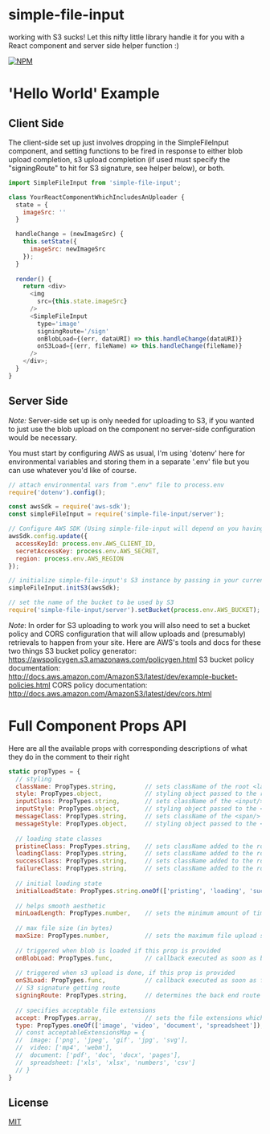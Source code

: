 # simple-file-input
working with S3 sucks! Let this nifty little library handle it for you with a React component and server side helper function :) 

[![NPM][nodei-image]][nodei-url]

# 'Hello World' Example
## Client Side
The client-side set up just involves dropping in the SimpleFileInput component, and setting functions to be fired in response to either blob upload completion, s3 upload completion (if used must specify the "signingRoute" to hit for S3 signature, see helper below), or both.
```js
import SimpleFileInput from 'simple-file-input';

class YourReactComponentWhichIncludesAnUploader {
  state = {
    imageSrc: ''
  }

  handleChange = (newImageSrc) {
    this.setState({
      imageSrc: newImageSrc
    });
  }
  
  render() {
    return <div>
      <img
        src={this.state.imageSrc}
      />
      <SimpleFileInput
        type='image'
        signingRoute='/sign'
        onBlobLoad={(err, dataURI) => this.handleChange(dataURI)}
        onS3Load={(err, fileName) => this.handleChange(fileName)}
      />
    </div>;
  }
}
```

## Server Side
*Note:* Server-side set up is only needed for uploading to S3, if you wanted to just use the blob upload on the component no server-side configuration would be necessary.

You must start by configuring AWS as usual, I'm using 'dotenv' here for environmental variables and storing them in a separate '.env' file but you can use whatever you'd like of course.
``` js
// attach environmental vars from ".env" file to process.env
require('dotenv').config();

const awsSdk = require('aws-sdk');
const simpleFileInput = require('simple-file-input/server');

// Configure AWS SDK (Using simple-file-input will depend on you having provided these three configuration properties)
awsSdk.config.update({
  accessKeyId: process.env.AWS_CLIENT_ID,
  secretAccessKey: process.env.AWS_SECRET,
  region: process.env.AWS_REGION
});

// initialize simple-file-input's S3 instance by passing in your current aws-sdk instance
simpleFileInput.initS3(awsSdk);

// set the name of the bucket to be used by S3
require('simple-file-input/server').setBucket(process.env.AWS_BUCKET);
```
*Note*: In order for S3 uploading to work you will also need to set a bucket policy and CORS configuration that will allow uploads and (presumably) retrievals to happen from your site.  Here are AWS's tools and docs for these two things
S3 bucket policy generator: <a href="https://awspolicygen.s3.amazonaws.com/policygen.html">https://awspolicygen.s3.amazonaws.com/policygen.html</a>
S3 bucket policy documentation: <a href="http://docs.aws.amazon.com/AmazonS3/latest/dev/example-bucket-policies.html">http://docs.aws.amazon.com/AmazonS3/latest/dev/example-bucket-policies.html</a>
CORS policy documentation: <a href="http://docs.aws.amazon.com/AmazonS3/latest/dev/cors.html">http://docs.aws.amazon.com/AmazonS3/latest/dev/cors.html</a>

# Full Component Props API
Here are all the available props with corresponding descriptions of what they do in the comment to their right

```js
static propTypes = {
  // styling
  className: PropTypes.string,        // sets className of the root <label/> element
  style: PropTypes.object,            // styling object passed to the root <label/> element
  inputClass: PropTypes.string,       // sets className of the <input/> element
  inputStyle: PropTypes.object,       // styling object passed to the <input/> element
  messageClass: PropTypes.string,     // sets className of the <span/> element containing the success/error message
  messageStyle: PropTypes.object,     // styling object passed to the <span/> element containing the success/error message
  
  // loading state classes
  pristineClass: PropTypes.string,    // sets className added to the root <label/> element prior to any uploads (defaults to "fa fa-upload")
  loadingClass: PropTypes.string,     // sets className added to the root <label/> element while in loading state (defaults to "fa fa-spinner fa-spin")
  successClass: PropTypes.string,     // sets className added to the root <label/> element upon loading success (defaults to "fa fa-thumbs-o-up")
  failureClass: PropTypes.string,     // sets className added to the root <label/> element upon loading failure (defaults to "fa fa-thumbs-down")
  
  // initial loading state
  initialLoadState: PropTypes.string.oneOf(['pristing', 'loading', 'success', 'failure']), // sets the initial state of the loading element (only determines which of the classes will be added at the beginning, "pristine" by default)
  
  // helps smooth aesthetic
  minLoadLength: PropTypes.number,    // sets the minimum amount of time the loading status will be displayed (in milliseconds), used to prevent flashing between status icons/classes for really quick uploads, 125 by default
  
  // max file size (in bytes)
  maxSize: PropTypes.number,          // sets the maximum file upload size (in bytes), default is 100000000 (100 MB)
  
  // triggered when blob is loaded if this prop is provided
  onBlobLoad: PropTypes.func,         // callback executed as soon as blob becomes available to front end, callback has the signature: function (error, dataURI) {...}
  
  // triggered when s3 upload is done, if this prop is provided
  onS3Load: PropTypes.func,           // callback executed as soon as file is uploaded to S3, callback has the signature: function (error, s3FileUrl) {...}
  // S3 signature getting route
  signingRoute: PropTypes.string,     // determines the back end route that will get hit in order to get an S3 signature for uploading to S3 from front end
  
  // specifies acceptable file extensions
  accept: PropTypes.array,            // sets the file extensions which the file uploader will accept, e.g. ['pdf', 'jpeg']
  type: PropTypes.oneOf(['image', 'video', 'document', 'spreadsheet']), // abstraction for the 'accept' property, lets user specify a set of extensions via specifying the type of file, e.g. 'image', 'video'.  The map of file types to corresponding extensions is listed here:
  // const acceptableExtensionsMap = {
  //  image: ['png', 'jpeg', 'gif', 'jpg', 'svg'],
  //  video: ['mp4', 'webm'],
  //  document: ['pdf', 'doc', 'docx', 'pages'],
  //  spreadsheet: ['xls', 'xlsx', 'numbers', 'csv']
  // }
}
```

## License

  [MIT](LICENSE)

[nodei-image]: https://nodei.co/npm/simple-file-input.png?downloads=true&downloadRank=true&stars=true
[nodei-url]: https://www.npmjs.com/package/simple-file-input
